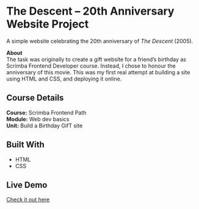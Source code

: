 # The Descent – 20th Anniversary Website Project  

A simple website celebrating the 20th anniversary of *The Descent* (2005). 
  
**About**  
The task was originally to create a gift website for a friend’s birthday as Scrimba Frontend Developer course. Instead, I chose to honour the anniversary of this movie. This was my first real attempt at building a site using HTML and CSS, and deploying it online.  
  
## Course Details
**Course:** Scrimba Frontend Path  
**Module:** Web dev basics  
**Unit:** Build a Birthday GifT site  
  
## Built With  
- HTML  
- CSS  

## Live Demo
[Check it out here](https://creative-sprite-64b233.netlify.app/)  
